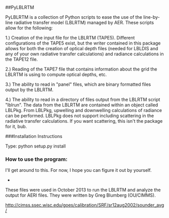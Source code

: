 ##PyLBLRTM

PyLBLRTM is a collection of Python scripts to ease the use of the line-by-line radiative transfer model (LBLRTM) managed by AER.  These scripts allow for the following:

1.) Creation of the input file for the LBLRTM (TAPE5).  Different configurations of the TAPE5 exist, but the writer contained in this package allows for both the creation of optical depth files (needed for LBLDIS and any of your own radiative transfer calculations) and radiance calculations in the TAPE12 file.

2.) Reading of the TAPE7 file that contains information about the grid the LBLRTM is using to compute optical depths, etc.

3.) The ability to read in "panel" files, which are binary formatted files output by the LBLRTM.

4.) The ability to read in a directory of files output from the LBLRTM script "lblrun".  The data from the LBLRTM are contained within an object called LBLPkg.  From LBLPkg, upwelling and downwelling calculations of radiance can be performed.  LBLPkg does not support including scattering in the radiative transfer calculations.  If you want scattering, this isn't the package for it, bub.

###Installation Instructions

Type: python setup.py install

### How to use the program:

I'll get around to this.  For now, I hope you can figure it out by yourself.

-

These files were used in October 2013 to run the LBLRTM and analyze the output for AERI files.
They were written by Greg Blumberg (OU/CIMMS).

http://cimss.ssec.wisc.edu/goes/calibration/SRF/sr12aug2002/sounder_avg/

